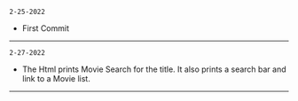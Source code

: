     2-25-2022
- First Commit
<HR>

    2-27-2022
- The Html prints Movie Search for the title. It also prints a search bar and link to a Movie list.
<HR>